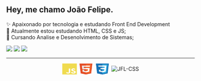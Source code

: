 ## Hey, me chamo João Felipe.
✨ Apaixonado por tecnologia e estudando Front End Development <br>
🌱 Atualmente estou estudando HTML, CSS e JS; <br>
📖 Cursando Analise e Desenolvimento de Sistemas; <br>

<div> 
<a href="https://instagram.com/joaofelipelemos" target="_blank"><img src="https://img.shields.io/badge/Instagram-1C1C1C?style=for-the-badge&logo=instagram&logoColor=white" target="_blank"></a>
<a href="https://www.linkedin.com/in/joaofelipelemos" target="_blank"><img src="https://img.shields.io/badge/-LinkedIn-%230077B5?style=for-the-badge&logo=linkedin&logoColor=white" target="_blank"></a> 
<a href="https://twitter.com/_flemos" target="_blank"><img src="https://img.shields.io/badge/Twitter-1DA1F2?style=for-the-badge&logo=twitter&logoColor=white" target="_blank"></a> 
  <!--<a href="https://www.youtube.com/channel/UC_-uuuZbY0AAt9CViNzvc-Q" target="_blank"><img src="https://img.shields.io/badge/YouTube-FF0000?style=for-the-badge&logo=youtube&logoColor=white" target="_blank"></a> -->
 	<!--<a href="https://www.twitch.tv/rafaballerinii" target="_blank"><img src="https://img.shields.io/badge/Twitch-9146FF?style=for-the-badge&logo=twitch&logoColor=white" target="_blank"></a> -->
<!-- <a href="https://discord.gg/wagxzStdcR" target="_blank"><img src="https://img.shields.io/badge/Discord-7289DA?style=for-the-badge&logo=discord&logoColor=white" target="_blank"></a>  -->
 <!-- <a href = "mailto:contatorafaballerini@gmail.com"><img src="https://img.shields.io/badge/-Gmail-%23333?style=for-the-badge&logo=gmail&logoColor=white" target="_blank"></a> -->
  
<br>
<hr>
 
</div>
<div align="center">
  <!-- <a href="https://github.com/joaofelipelemos">
  <img height="180em" src="https://github-readme-stats.vercel.app/api?username=joaofelipelemos&show_icons=true&theme=react&include_all_commits=true&count_private=true"/>

  <!--<img height="180em" src="https://github-readme-stats.vercel.app/api/top-langs/?username=joaofelipelemos&layout=compact&langs_count=7&theme=dracula"/>
</div> --></a>
<div style="display: inline_block">
  <img align="center" alt="JFL-Js" height="30" width="40" src="https://raw.githubusercontent.com/devicons/devicon/master/icons/javascript/javascript-plain.svg">
  <!-- <img align="center" alt="JFL-Ts" height="30" width="40" src="https://raw.githubusercontent.com/devicons/devicon/master/icons/typescript/typescript-plain.svg"> -->
  <!--<img align="center" alt="JFL-React" height="30" width="40" src="https://raw.githubusercontent.com/devicons/devicon/master/icons/react/react-original.svg"> -->
  <img align="center" alt="JFL-HTML" height="30" width="40" src="https://raw.githubusercontent.com/devicons/devicon/master/icons/html5/html5-original.svg">
  <img align="center" alt="JFL-CSS" height="30" width="40" src="https://raw.githubusercontent.com/devicons/devicon/master/icons/css3/css3-original.svg">
  <img align="center" alt="JFL-CSS" height="30" width="120" src="https://forthebadge.com/images/badges/built-with-love.svg">
  <!--<img align="center" alt="JFL-Python" height="30" width="40" src="https://raw.githubusercontent.com/devicons/devicon/master/icons/python/python-original.svg"> -->
  <!--<img align="center" alt="JFL-Csharp" height="30" width="40" src="https://raw.githubusercontent.com/devicons/devicon/master/icons/csharp/csharp-original.svg"> -->
  <!-- <img align="right" alt="JFL-pic" height="150" style="border-radius:50px;" src="https://media.discordapp.net/attachments/639956127056134178/890373478988013628/Publicacoes_Instagram_1_1.png?width=676&height=676">
</div> -->
  
  ##




